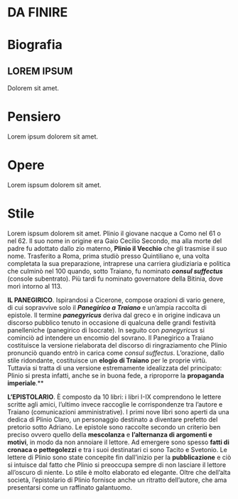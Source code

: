 # DA FINIRE
# Biografia
## LOREM IPSUM
Dolorem sit amet.
# Pensiero
Lorem ipsum dolorem sit amet.
# Opere
Lorem ispsum dolorem sit amet.
# Stile
Lorem ispsum dolorem sit amet.
Plinio il giovane nacque a Como nel 61 o nel 62. Il suo nome in origine era Gaio Cecilio Secondo, ma alla morte del padre fu adottato dallo zio materno, **Plinio il Vecchio** che gli trasmise il suo nome. Trasferito a Roma, prima studiò presso Quintiliano e, una volta completata la sua preparazione, intraprese una carriera giudiziaria e politica che culminò nel 100 quando, sotto Traiano, fu nominato ***consul suffectus*** (console subentrato). Più tardi fu nominato governatore della Bitinia, dove morì intorno al 113.

**IL PANEGIRICO**. Ispirandosi a Cicerone, compose orazioni di vario genere, di cui sopravvive solo il ***Panegirico a Traiano*** e un’ampia raccolta di epistole. Il termine ***panegyricus*** deriva dal greco e in origine indicava un discorso pubblico tenuto in occasione di qualcuna delle grandi festività panelleniche (panegirico di Isocrate). In seguito con *panegyricus* si cominciò ad intendere un encomio del sovrano. Il Panegirico a Traiano costituisce la versione rielaborata del discorso di ringraziamento che Plinio pronunciò quando entrò in carica come *consul suffectus*. L’orazione, dallo stile ridondante, costituisce un **elogio di Traiano** per le proprie virtù. Tuttavia si tratta di una versione estremamente idealizzata del principato: Plinio si presta infatti, anche se in buona fede, a riproporre la **propaganda imperiale**.** 

**L’EPISTOLARIO**. È composto da 10 libri: i libri I-IX comprendono le lettere scritte agli amici, l’ultimo invece raccoglie le corrispondenze tra l’autore e Traiano (comunicazioni amministrative). I primi nove libri sono aperti da una dedica di Plinio   Claro, un personaggio destinato a diventare prefetto del pretorio sotto Adriano. Le epistole sono raccolte secondo un criterio ben preciso ovvero quello della **mescolanza** e **l’alternanza di argomenti e motivi**, in modo da non annoiare il lettore. Ad emergere sono spesso **fatti di cronaca o pettegolezzi** e tra i suoi destinatari ci sono Tacito e Svetonio. Le lettere di Plinio sono state concepite fin dall’inizio per la **pubblicazione** e ciò si intuisce dal fatto che Plinio si preoccupa sempre di non lasciare il lettore all’oscuro di niente. Lo stile è molto elaborato ed elegante. Oltre che dell’alta società, l’epistolario di Plinio fornisce anche un ritratto dell’autore, che ama presentarsi come un raffinato galantuomo. 